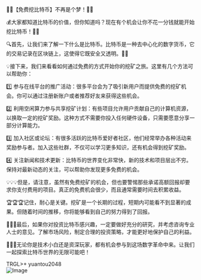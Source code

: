 🎉🚀【免费挖比特币】不再是个梦！🚀🎉

💰大家都知道比特币的价值，但你知道吗？现在有个机会让你不花一分钱就能开始挖比特币！💸✨

🔍首先，让我们来了解一下什么是比特币。比特币是一种去中心化的数字货币，它的交易记录在区块链上，这使得它既安全又透明。💎🌐

💡接下来，我们来看看如何通过免费的方式开始你的挖矿之旅。这里有几个方法可以帮助你：

1️⃣ 参与在线平台的推广活动：很多平台会为了吸引新用户而提供免费的挖矿机会。你可以通过注册新账户或者推荐好友来获得这些机会。

2️⃣ 利用空闲算力参与共享挖矿计划：有些项目允许用户贡献自己的计算机资源，以换取一定的挖矿奖励。这种方式不需要你投入任何硬件设备，只需要愿意分享一部分计算能力。

3️⃣ 加入社区或论坛：有很多活跃的比特币爱好者社区，他们经常举办各种活动来奖励参与者。加入这些社群，不仅可以学习更多知识，还有机会得到挖矿奖励。

4️⃣ 关注新闻和技术更新：比特币的世界变化非常快，新的技术和项目层出不穷。保持对最新动态的关注，可以帮助你发现更多免费的机会。

💡💡💡但是，请注意，虽然有免费挖矿的机会，但也要警惕那些承诺高额回报却要求你支付费用的项目。真正的免费机会很少，而且通常需要时间去积累收益。

🏆🏆🏆记住，耐心是关键。挖矿是一个长期的过程，短期内可能看不到显著的成果。但随着时间的推移，你将能够看到自己的努力得到了回报。

💼💼💼最后，如果你对投资比特币感兴趣，一定要做好充分的研究，并考虑咨询专业人士的意见。了解市场风险，制定合理的投资策略，才能更好地保护自己的利益。

🎉🎁🎁无论你是技术小白还是资深玩家，都有机会参与到这场数字革命中来。让我们一起探索比特币世界的无限可能吧！

TRGL>+ yuantou2048  
![Image](https://github.com/user-attachments/assets/42a5a4a5-fea9-4a1d-8aa0-73e57e430cca)
